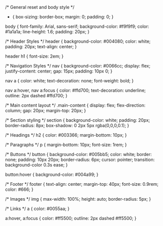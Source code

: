 /* General reset and body style */
* {
    box-sizing: border-box;
    margin: 0;
    padding: 0;
}

body {
    font-family: Arial, sans-serif;
    background-color: #f9f9f9;
    color: #1a1a1a;
    line-height: 1.6;
    padding: 20px;
}

/* Header Styles */
header {
    background-color: #004080;
    color: white;
    padding: 20px;
    text-align: center;
}

header h1 {
    font-size: 2em;
}

/* Navigation Styles */
nav {
    background-color: #0066cc;
    display: flex;
    justify-content: center;
    gap: 15px;
    padding: 10px 0;
}

nav a {
    color: white;
    text-decoration: none;
    font-weight: bold;
}

nav a:hover, nav a:focus {
    color: #ffd700;
    text-decoration: underline;
    outline: 2px dashed #ffd700;
}

/* Main content layout */
.main-content {
    display: flex;
    flex-direction: column;
    gap: 20px;
    margin-top: 20px;
}

/* Section styling */
section {
    background-color: white;
    padding: 20px;
    border-radius: 8px;
    box-shadow: 0 2px 5px rgba(0,0,0,0.1);
}

/* Headings */
h2 {
    color: #003366;
    margin-bottom: 10px;
}

/* Paragraphs */
p {
    margin-bottom: 10px;
    font-size: 1rem;
}

/* Buttons */
button {
    background-color: #005bb5;
    color: white;
    border: none;
    padding: 10px 20px;
    border-radius: 6px;
    cursor: pointer;
    transition: background-color 0.3s ease;
}

button:hover {
    background-color: #004a99;
}

/* Footer */
footer {
    text-align: center;
    margin-top: 40px;
    font-size: 0.9rem;
    color: #666;
}

/* Images */
img {
    max-width: 100%;
    height: auto;
    border-radius: 5px;
}

/* Links */
a {
    color: #0055aa;
}

a:hover, a:focus {
    color: #ff5500;
    outline: 2px dashed #ff5500;
}

